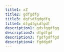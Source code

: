 ```yaml
---
title1: xZ
title2: gdfgdfg
title3: dgfsdfgdgdfg
title4: dfgdfgsdfgdf
description1: gdsfggdfgg
description2: dfgdfgd
description3: fgdfgdffgd
description4: fgddgdf
---
```

